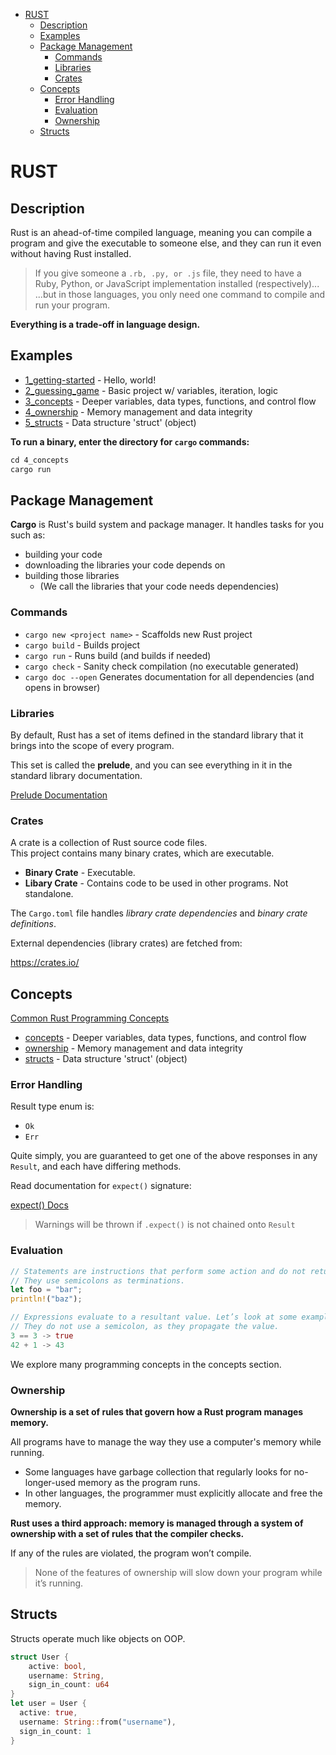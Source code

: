 - [RUST](#rust)
  - [Description](#description)
  - [Examples](#examples)
  - [Package Management](#package-management)
    - [Commands](#commands)
    - [Libraries](#libraries)
    - [Crates](#crates)
  - [Concepts](#concepts)
    - [Error Handling](#error-handling)
    - [Evaluation](#evaluation)
    - [Ownership](#ownership)
  - [Structs](#structs)

# RUST

## Description

Rust is an ahead-of-time compiled language, meaning you can compile a program and give the executable to someone else, and they can run it even without having Rust installed.

> If you give someone a `.rb, .py, or .js` file, they need to have a Ruby, Python, or JavaScript implementation installed (respectively)...  
> ...but in those languages, you only need one command to compile and run your program.

**Everything is a trade-off in language design.**

## Examples

- [1_getting-started](1_getting-started) - Hello, world!
- [2_guessing_game](2_guessing-game/src/main.rs) - Basic project w/ variables, iteration, logic
- [3_concepts](3_concepts/src/main.rs) - Deeper variables, data types, functions, and control flow
- [4_ownership](4_ownership/src/main.rs) - Memory management and data integrity
- [5_structs](5_structs/src/main.rs) - Data structure 'struct' (object)

**To run a binary, enter the directory for `cargo` commands:**  
```rust
cd 4_concepts
cargo run
```

## Package Management

**Cargo** is Rust's build system and package manager. It handles tasks for you such as:
- building your code
- downloading the libraries your code depends on
- building those libraries
  - (We call the libraries that your code needs dependencies)

### Commands

- `cargo new <project name>` - Scaffolds new Rust project
- `cargo build` - Builds project
- `cargo run` - Runs build (and builds if needed)
- `cargo check` - Sanity check compilation (no executable generated)
- `cargo doc --open`  Generates documentation for all dependencies (and opens in browser)  

### Libraries

By default, Rust has a set of items defined in the standard library that it brings into the scope of every program.  

This set is called the **prelude**, and you can see everything in it in the standard library documentation.  

[Prelude Documentation](https://doc.rust-lang.org/std/prelude/index.html)  

### Crates  

A crate is a collection of Rust source code files.  
This project contains many binary crates, which are executable.

- **Binary Crate** - Executable.
- **Libary Crate** - Contains code to be used in other programs. Not standalone.

The `Cargo.toml` file handles *library crate dependencies* and *binary crate definitions*.

External dependencies (library crates) are fetched from:  

https://crates.io/

## Concepts

[Common Rust Programming Concepts](https://doc.rust-lang.org/book/ch03-00-common-programming-concepts.html)

- [concepts](3_concepts/src/main.rs) - Deeper variables, data types, functions, and control flow
- [ownership](4_ownership/src/main.rs) - Memory management and data integrity
- [structs](5_structs/src/main.rs) - Data structure 'struct' (object)

### Error Handling

Result type enum is:
- `Ok`
- `Err`

Quite simply, you are guaranteed to get one of the above responses in any `Result`, and each have differing methods.

Read documentation for `expect()` signature:

[expect() Docs](https://doc.rust-lang.org/std/result/enum.Result.html#method.expect)  

> Warnings will be thrown if `.expect()` is not chained onto `Result`

### Evaluation
```rust
// Statements are instructions that perform some action and do not return a value.
// They use semicolons as terminations.
let foo = "bar";
println!("baz");

// Expressions evaluate to a resultant value. Let’s look at some examples.
// They do not use a semicolon, as they propagate the value.
3 == 3 -> true
42 + 1 -> 43
```
We explore many programming concepts in the concepts section.

### Ownership  

**Ownership is a set of rules that govern how a Rust program manages memory.**

All programs have to manage the way they use a computer's memory while running.

- Some languages have garbage collection that regularly looks for no-longer-used memory as the program runs.  
- In other languages, the programmer must explicitly allocate and free the memory.

**Rust uses a third approach: memory is managed through a system of ownership with a set of rules that the compiler checks.**

If any of the rules are violated, the program won’t compile.

> None of the features of ownership will slow down your program while it’s running.

## Structs

Structs operate much like objects on OOP.

```rust
struct User {
    active: bool,
    username: String,
    sign_in_count: u64
}
let user = User {
  active: true,
  username: String::from("username"),
  sign_in_count: 1
}
```

